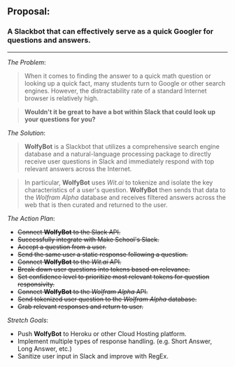 ## Proposal:
### A Slackbot that can effectively serve as a quick Googler for questions and answers.

***

_The Problem_:

> When it comes to finding the answer to a quick math question or looking up a quick fact, many students turn to Google or other search engines. However, the distractability rate of a standard Internet browser is relatively high. 

> **Wouldn't it be great to have a bot within Slack that could look up your questions for you?**

_The Solution_:

> **WolfyBot** is a Slackbot that utilizes a comprehensive search engine database and a natural-language processing package to directly receive user questions in Slack and immediately respond with top relevant answers across the Internet. 

> In particular, **WolfyBot** uses _Wit.ai_ to tokenize and isolate the key characteristics of a user's question. **WolfyBot** then sends that data to the _Wolfram Alpha_ database and receives filtered answers across the web that is then curated and returned to the user.

_The Action Plan_:

* ~~Connect **WolfyBot** to the Slack API.~~
* ~~Successfully integrate with Make School's Slack.~~
* ~~Accept a question from a user.~~
* ~~Send the same user a static response following a question.~~
* ~~Connect **WolfyBot** to the _Wit.ai_ API.~~
* ~~Break down user questions into tokens based on relevance.~~
* ~~Set confidence level to prioritize most relevant tokens for question responsivity.~~
* ~~Connect **WolfyBot** to the _Wolfram Alpha_ API.~~
* ~~Send tokenized user question to the _Wolfram Alpha_ database.~~
* ~~Grab relevant responses and return to user.~~

_Stretch Goals_:

* Push **WolfyBot** to Heroku or other Cloud Hosting platform.
* Implement multiple types of response handling. (e.g. Short Answer, Long Answer, etc.)
* Sanitize user input in Slack and improve with RegEx.